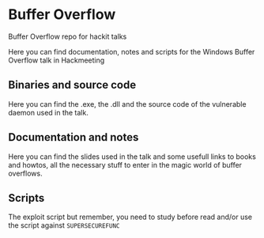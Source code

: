 # Buffer Overflow
Buffer Overflow repo for hackit talks

Here you can find documentation, notes and scripts for the Windows Buffer Overflow talk in Hackmeeting

## Binaries and source code 
Here you can find the .exe, the .dll and the source code of the vulnerable daemon used in the talk.<br>

## Documentation and notes
Here you can find the slides used in the talk and some usefull links to books and
howtos, all the necessary stuff to enter in the magic world of buffer overflows.

## Scripts
The exploit script but remember, you need to study before read and/or use the script against ```SUPERSECUREFUNC```


  
